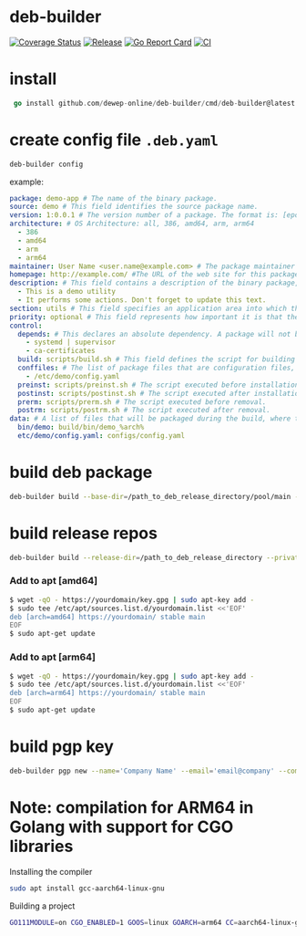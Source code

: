 
# deb-builder

[![Coverage Status](https://coveralls.io/repos/github/dewep-online/deb-builder/badge.svg?branch=master)](https://coveralls.io/github/dewep-online/deb-builder?branch=master)
[![Release](https://img.shields.io/github/release/dewep-online/deb-builder.svg?style=flat-square)](https://github.com/dewep-online/deb-builder/releases/latest)
[![Go Report Card](https://goreportcard.com/badge/github.com/dewep-online/deb-builder)](https://goreportcard.com/report/github.com/dewep-online/deb-builder)
[![CI](https://github.com/dewep-online/deb-builder/actions/workflows/ci.yml/badge.svg)](https://github.com/dewep-online/deb-builder/actions/workflows/ci.yml)

# install

```go
 go install github.com/dewep-online/deb-builder/cmd/deb-builder@latest
```

# create config file `.deb.yaml`

```bash
deb-builder config
```

example:

```yaml
package: demo-app # The name of the binary package.
source: demo # This field identifies the source package name.
version: 1:0.0.1 # The version number of a package. The format is: [epoch:]upstream_version.
architecture: # OS Architecture: all, 386, amd64, arm, arm64
  - 386
  - amd64
  - arm
  - arm64
maintainer: User Name <user.name@example.com> # The package maintainer’s name and email address. The name must come first, then the email address inside angle brackets <> (in RFC822 format).
homepage: http://example.com/ #The URL of the web site for this package, preferably (when applicable) the site from which the original source can be obtained and any additional upstream documentation or information may be found. 
description: # This field contains a description of the binary package, consisting of two parts, the synopsis or the short description, and the long description.
  - This is a demo utility
  - It performs some actions. Don't forget to update this text.
section: utils # This field specifies an application area into which the package has been classified: admin, cli-mono, comm, database, debug, devel, doc, editors, education, electronics, embedded, fonts, games, gnome, gnu-r, gnustep, graphics, hamradio, haskell, httpd, interpreters, introspection, java, javascript, kde, kernel, libdevel, libs, lisp, localization, mail, math, metapackages, misc, net, news, ocaml, oldlibs, otherosfs, perl, php, python, ruby, rust, science, shells, sound, tasks, tex, text, utils, vcs, video, web, x11, xfce, zope.
priority: optional # This field represents how important it is that the user have the package installed: required, important, standard, optional, extra.
control:
  depends: # This declares an absolute dependency. A package will not be configured unless all of the packages listed in its Depends field have been correctly configured (unless there is a circular dependency as described above).
    - systemd | supervisor
    - ca-certificates
  build: scripts/build.sh # This field defines the script for building the application from the source code. During the build, the name of the architecture is passed to the script. Example: sh scripts/build.sh amd64
  conffiles: # The list of package files that are configuration files, when updating, files from this list are not overwritten with new ones, unless this is specified separately;
    - /etc/demo/config.yaml
  preinst: scripts/preinst.sh # The script executed before installation.
  postinst: scripts/postinst.sh # The script executed after installation.
  prerm: scripts/prerm.sh # The script executed before removal.
  postrm: scripts/postrm.sh # The script executed after removal.
data: # A list of files that will be packaged during the build, where the file in the destination package is preceded by a colon, and the source file is indicated after it. A placeholder %arch% is available indicating the architecture.
  bin/demo: build/bin/demo_%arch% 
  etc/demo/config.yaml: configs/config.yaml 
```

# build deb package

```bash
deb-builder build --base-dir=/path_to_deb_release_directory/pool/main --tmp-dir=/path/to/build/directory
```

# build release repos

```bash
deb-builder build --release-dir=/path_to_deb_release_directory --private-key=/path_to_pgp_key/private.pgp --origin='Company Name' --label='Company Info'
```

### Add to apt [amd64]

```bash
$ wget -qO - https://yourdomain/key.gpg | sudo apt-key add -
$ sudo tee /etc/apt/sources.list.d/yourdomain.list <<'EOF'
deb [arch=amd64] https://yourdomain/ stable main
EOF
$ sudo apt-get update
```

### Add to apt [arm64]

```bash
$ wget -qO - https://yourdomain/key.gpg | sudo apt-key add -
$ sudo tee /etc/apt/sources.list.d/yourdomain.list <<'EOF'
deb [arch=arm64] https://yourdomain/ stable main
EOF
$ sudo apt-get update
```

# build pgp key

```bash
deb-builder pgp new --name='Company Name' --email='email@company' --comment='Comment about key' --path=/path_to_pgp_key
```

# Note: compilation for ARM64 in Golang with support for CGO libraries

Installing the compiler

```bash
sudo apt install gcc-aarch64-linux-gnu
```

Building a project

```bash
GO111MODULE=on CGO_ENABLED=1 GOOS=linux GOARCH=arm64 CC=aarch64-linux-gnu-gcc go build -a
```

